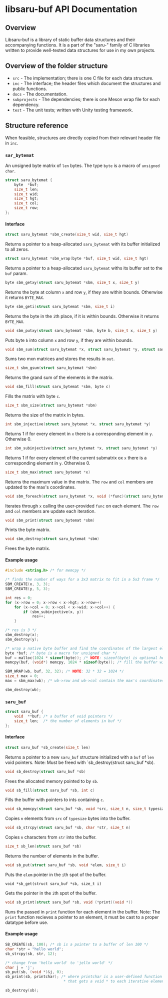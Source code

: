 # libsaru-buf API Documentation

## Overview
Libsaru-buf is a library of static buffer data structures and their accompanying functions. It is a part of the "saru-" family of C libraries written to provide well-tested data structures for use in my own projects.

## Overview of the folder structure
- `src` - The implementation; there is one C file for each data structure.
- `inc` - The interface; the header files which document the structures and public functions.
- `docs` - The documentation.
- `subprojects` - The dependencies; there is one Meson wrap file for each dependency.
- `test` - The unit tests; written with Unity testing framework.

## Structure reference
When feasible, structures are directly copied from their relevant header file in `inc`.

### `sar_bytemat`
An unsigned byte matrix of `len` bytes. The type `byte` is a macro of `unsigned char`.
```C
struct saru_bytemat {
    byte  *buf;
    size_t len;
    size_t wid;
    size_t hgt;
    size_t col;
    size_t row;
};
```
#### Interface
```C 
struct saru_bytemat *sbm_create(size_t wid, size_t hgt)
```
Returns a pointer to a heap-allocated `saru_bytemat` with its buffer initialized to all zeros.

```C
struct saru_bytemat *sbm_wrap(byte *buf, size_t wid, size_t hgt)
```
Returns a pointer to a heap-allocated `saru_bytemat` withs its buffer set to the `buf` param.

```C
byte sbm_getxy(struct saru_bytemat *sbm, size_t x, size_t y)
```
Returns the byte at column `x` and row `y`, if they are within bounds. Otherwise it returns `BYTE_MAX`.

```C
byte sbm_geti(struct saru_bytemat *sbm, size_t i)
```
Returns the byte in the `i`th place, if it is within bounds. Otherwise it returns `BYTE_MAX`.

```C
void sbm_putxy(struct saru_bytemat *sbm, byte b, size_t x, size_t y)
```
Puts byte `b` into column `x` and row `y`, if they are within bounds. 

```C
void sbm_sum(struct saru_bytemat *x, struct saru_bytemat *y, struct saru_bytemat *out)
```
Sums two mxn matrices and stores the results in `out`.

```C
size_t sbm_gsum(struct saru_bytemat *sbm)
```
Returns the grand sum of the elements in the matrix.

```C
void sbm_fill(struct saru_bytemat *sbm, byte c)
```
Fills the matrix with byte `c`.

```C
size_t sbm_size(struct saru_bytemat *sbm)
```
Returns the size of the matrix in bytes.

```C
int sbm_injective(struct saru_bytemat *x, struct saru_bytemat *y)
```
Returns 1 if for every element in `x` there is a corresponding element in `y`. Otherwise 0.

```C
int sbm_subinjective(struct saru_bytemat *x, struct saru_bytemat *y)
```
Returns 1 if for every element of the current submatrix ox `x` there is a corresponding element in `y`. Otherwise 0.

```C
size_t sbm_max(struct saru_bytemat *x)
```
Returns the maximum value in the matrix. The `row` and `col` members are updated to the max's coordinates.

```C
void sbm_foreach(struct saru_bytemat *x, void (*func)(struct saru_bytemat *))
```
Iterates through `x` calling the user-provided `func` on each element. The `row` and `col` members are update each iteration.

```C
void sbm_print(struct saru_bytemat *sbm)
```
Prints the byte matrix.

```C
void sbm_destroy(struct saru_bytemat *sbm)
```
Frees the byte matrix.

#### Example usage
```C
#include <string.h> /* for memcpy */

/* finds the number of ways for a 3x3 matrix to fit in a 5x3 frame */
SBM_CREATE(x, 3, 3);
SBM_CREATE(y, 5, 3);

int res = 0;
for (x->row = 0; x->row < x->hgt; x->row++)
    for (x->col = 0; x->col < x->wid; x->col++) {
        if (sbm_subinjective(x, y))
            res++;
    }

/* res is 3 */
sbm_destroy(x);
sbm_destroy(y);

/* wrap a native byte buffer and find the coordinates of the largest element */
byte *buf; /* byte is a macro for unsigned char */
buf = malloc(1024 * sizeof(byte)); /* NOTE: sizeof(byte) is optional here (it is always 1) */
memcpy(buf, (void*) memcpy, 1024 * sizeof(byte)); /* fill the buffer with random bytes just because */

SBM_WRAP(wb, buf, 32, 32); /* NOTE: 32 * 32 = 1024 */
size_t max = 0;
max = sbm_max(wb); /* wb->row and wb->col contain the max's coordinates */

sbm_destroy(wb);
```

### `saru_buf`
```C
struct saru_buf {
    void  **buf; /* a buffer of void pointers */
    size_t len;  /* the number of elements in buf */
};
```
#### Interface

```C
struct saru_buf *sb_create(size_t len)
```
Returns a pointer to a new `saru_buf` structure initialized with a `buf` of `len` void pointers.
Note: Must be freed with `sb_destroy(struct saru_buf *sb).

```C
void sb_destroy(struct saru_buf *sb)
```
Frees the allocated memory pointed to by `sb`.

```C
void sb_fill(struct saru_buf *sb, int c)
```
Fills the buffer with pointers to ints containing `c`.

```C
void sb_memcpy(struct saru_buf *sb, void *src, size_t n, size_t typesize)
```
Copies `n` elements from `src` of `typesize` bytes into the buffer.

```C
void sb_strcpy(struct saru_buf *sb, char *str, size_t n)
```
Copies `n` characters from `str` into the buffer.

```C
size_t sb_len(struct saru_buf *sb)
```
Returns the number of elements in the buffer.

```C
void sb_put(struct saru_buf *sb, void *elem, size_t i)
```
Puts the `elem` pointer in the `i`th spot of the buffer.

```
void *sb_get(struct saru_buf *sb, size_t i)
```
Gets the pointer in the `i`th spot of the buffer.

```C
void sb_print(struct saru_buf *sb, void (*print)(void *))
```
Runs the passed in `print` function for each element in the buffer.
Note: The `print` function recieves a pointer to an element, it must be cast to a proper datatype before use.

#### Example usage
```C
SB_CREATE(sb, 100); /* sb is a pointer to a buffer of len 100 */
char *str = "hello world";
sb_strcpy(sb, str, 12);

/* change from 'hello world' to 'jello world' */
char j = 'j';
sb_put(sb, (void *)&j, 0);
sb_print(sb, printchar); /* where printchar is a user-defined function
                          * that gets a void * to each iterative element */

sb_destroy(sb);
```
